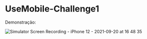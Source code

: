 # UseMobile-Challenge1


Demonstração:

![Simulator Screen Recording - iPhone 12 - 2021-09-20 at 16 48 35](https://user-images.githubusercontent.com/83810561/134073948-65937056-c5e8-4d88-b33f-a5aca21eb3b6.gif)

